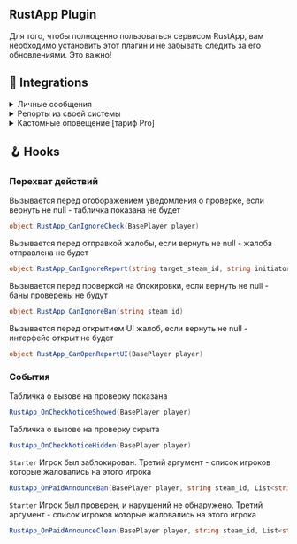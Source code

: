 ## RustApp Plugin
Для того, чтобы полноценно пользоваться сервисом RustApp, вам необходимо установить этот плагин и не забывать следить за его обновлениями. Это важно!

## 🔗 Integrations

<details><summary>Личные сообщения</summary>

   <br>Сервис может показывать и хранить личные переписки ваших игроков через `/pm` и `/r`, но для этого вам необходимо научить их работать вместе.

   ```csharp
   plugins.Find("RustApp")?.Call("RA_DirectMessageHandler", senderId, targetId, message);
   ```
   `senderId` - String SteamID64 отправителя\
   `targetId` - String SteamID64 получателя\
   `message` - текст сообщения<br>
   
</details>

<details><summary>Репорты из своей системы</summary>

   <br>Для отправки репортов в RustApp можно использовать и свою систему жалоб, но для этого необходимо связать свой плагин с плагином RustApp.
   
   ```csharp
   plugins.Find("RustApp")?.Call("RA_ReportSend", initiatorId, targetID, reason, <optional> message)
   ```
   `senderId` - String SteamID64 того, кто жалуется\
   `targetId` - String SteamID64 того, на кого жалуются\
   `reason` - причина жалобы (читы/макросы и т.д)\
   `message` - комментарий к репорту (можно не передавать, если Ваш плагин не поддерживает комментарии к жалобам)

   ⚠️ Не забудьте из конфигурации `RustApp.json` убрать все команды, чтобы наше UI нельзя было открыть!

</details>

<details><summary>Кастомные оповещение [тариф Pro]</summary>

   <br>Вы можете создавать свои собственные оповещения о любых действиях игрока при помощи API.
   
   ```csharp
   plugins.Find("RustApp")?.Call("RA_CustomAlert", message, <optional> data)
   ```
   `string message` - любая произвольная строка\
   `[CanBeNull] data` - любой JSON с нужной вам информацией (кол-во символов не более 512), который будет также отображаться на сайте по кнопке "показать данные"

   ⚠️ Если в `message` будет содержаться SteamID - на сайте он автоматически заменится на имя игрока и позволит открыть профиль (например: "оповещение на 76561198121100397" заменится на "оповещение на **playername**").

</details>

## 🪝 Hooks

### Перехват действий

Вызывается перед отоборажением уведомления о проверке, если вернуть не null - табличка показана не будет
```csharp
object RustApp_CanIgnoreCheck(BasePlayer player)
```

Вызывается перед отправкой жалобы, если вернуть не null - жалоба отправлена не будет
```csharp
object RustApp_CanIgnoreReport(string target_steam_id, string initiator_steam_id)
```

Вызывается перед проверкой на блокировки, если вернуть не null - баны проверены не будут
```csharp
object RustApp_CanIgnoreBan(string steam_id)
```

Вызывается перед открытием UI жалоб, если вернуть не null - интерфейс открыт не будет
```csharp
object RustApp_CanOpenReportUI(BasePlayer player)
```

### События

Табличка о вызове на проверку показана
```csharp
RustApp_OnCheckNoticeShowed(BasePlayer player)
```

Табличка о вызове на проверку скрыта
```csharp
RustApp_OnCheckNoticeHidden(BasePlayer player)
```

`Starter` Игрок был заблокирован. Третий аргумент - список игроков которые жаловались на этого игрока
```csharp
RustApp_OnPaidAnnounceBan(BasePlayer player, string steam_id, List<string> initiators)
```

`Starter` Игрок был проверен, и нарушений не обнаружено. Третий аргумент - список игроков которые жаловались на этого игрока
```csharp
RustApp_OnPaidAnnounceClean(BasePlayer player, string steam_id, List<string> initiators)
```
